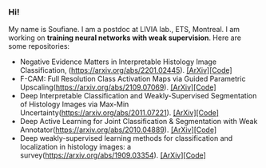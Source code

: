 ### Hi!
My name is Soufiane. I am a postdoc at LIVIA lab., ETS, Montreal. I am working on **training neural networks with weak supervision**.
Here are some repositories:
- Negative Evidence Matters in Interpretable Histology Image Classification, (https://arxiv.org/abs/2201.02445). <a href="https://arxiv.org/abs/2201.02445">[ArXiv]</a><a href="https://github.com/sbelharbi/negev">[Code]</a>
- F-CAM: Full Resolution Class Activation Maps via Guided Parametric Upscaling(https://arxiv.org/abs/2109.07069). <a href="https://arxiv.org/abs/2109.07069">[ArXiv]</a><a href="https://github.com/sbelharbi/fcam-wsol">[Code]</a>
- Deep Interpretable Classification and Weakly-Supervised Segmentation of Histology Images via Max-Min Uncertainty(https://arxiv.org/abs/2011.07221). <a href="https://arxiv.org/abs/2011.07221">[ArXiv]</a><a href="https://github.com/sbelharbi/deep-wsl-histo-min-max-uncertainty">[Code]</a>
- Deep Active Learning for Joint Classification & Segmentation with Weak Annotator(https://arxiv.org/abs/2010.04889). <a href="https://arxiv.org/abs/2010.04889">[ArXiv]</a><a href="https://github.com/sbelharbi/deep-active-learning-for-joint-classification-and-segmentation-with-weak-annotator">[Code]</a>
- Deep weakly-supervised learning methods for classification and localization in histology images: a survey(https://arxiv.org/abs/1909.03354). <a href="https://arxiv.org/abs/1909.03354">[ArXiv]</a><a href="https://github.com/jeromerony/survey_wsl_histology">[Code]</a>


<!--
**sbelharbi/sbelharbi** is a ✨ _special_ ✨ repository because its `README.md` (this file) appears on your GitHub profile.

Here are some ideas to get you started:

- 🔭 I’m currently working on ...
- 🌱 I’m currently learning ...
- 👯 I’m looking to collaborate on ...
- 🤔 I’m looking for help with ...
- 💬 Ask me about ...
- 📫 How to reach me: ...
- 😄 Pronouns: ...
- ⚡ Fun fact: ...
-->
